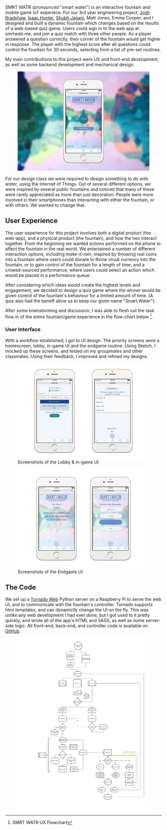 SMRT WATR (pronounced "smart water") is an interactive fountain and mobile game IoT experiece. For our 3rd year engineering project, [Josh Bradshaw](http://joshbradshaw.ca), [Isaac Hunter](https://isaachunter.ca), [Shubh Jagani](http://www.shubhjagani.com), Matt Jones, Emma Cooper, and I designed and built a dynamic fountain which changes based on the results of a web-based quiz game. Users could sign in to the web app at smrtwatr.me, and join a quiz match with three other people. As a player answered a question correctly, their corner of the fountain would get higher in response. The player with the highest score after all questions could control the fountain for 30 seconds, selecting from a list of pre-set routines. 

My main contribuitions to this project were UX and front-end development, as well as some backend development and mechanical design.

<figure class='folio_image' id='smrtwatr-ui'>
	<a target='_blank'>
		<img src='../includes/portfolio_images/smrtwatr/smrtwatr.jpg'>
	</a>
<figcaption></figcaption>
</figure>

For our design class we were required to design something to do with *water*, using the Internet of Things. Out of several different options, we were inspired by several public fountains and noticed that many of these were rarely appreciated as more than just decoration. People were more involved in their smartphones than interacting with either the fountain, or with others. We wanted to change that. 

## User Experience

The user experience for this project involves both a digital product (the web-app), and a physical product (the fountain), and how the two interact together. From the beginning we wanted actions performed on the phone to affect the fountain in the real world. We entertained a number of different interaction options, including *make-it-rain*, inspired by throwing real coins into a fountain where users could donate to throw virual currency into the fountain, or to gain control of the fountain for a length of time, and a crowed-sourced performance, where users could select an action which would be placed in a performance queue.

After considering which ideas would create the highest levels and engagement, we decided to design a quiz game where the winner would be given control of the fountain's behaviour for a limited amount of time. (A quiz also had the beneft allow us to keep our given name "Smart Water").

After some brainstorming and discussion, I was able to flesh out the task flow in of the entire fountain/game experience in the flow-chart below [^flowchart].

### User Interface

With a workflow established, I got to UI design. The priority screens were a homescreen, lobby, in-game UI and the endgame routine. Using Sketch, I mocked up these screens, and tested on my groupmates and other classmates. Using their feedback, I improved and refined my designs. 

<figure class='folio_image' id='smrtwatr-lobby&ingame'>
	<a target='_blank'>
		<img src='../includes/portfolio_images/smrtwatr/smrtwatr-lobby&ingame.png'>
	</a>
<figcaption>Screenshots of the Lobby & In-game UI</figcaption>
</figure>

<figure class='folio_image' id='smrtwatr-endgame'>
	<a target='_blank'>
		<img src='../includes/portfolio_images/smrtwatr/smrtwatr-endgame.png'>
	</a>
<figcaption>Screenshots of the Endgame UI</figcaption>
</figure>

## The Code

We set up a [Tornado Web](http://www.tornadoweb.org/en/stable/) Python server on a Raspberry Pi to serve the web UI, and to communicate with the fountain's controller. Tornado supports html templates, and can dynamiclly change the UI on the fly. This was unlike any web development I had ever done, but I got used to it pretty quickly, and wrote all of the app's HTML and SASS, as well as some server-side logic. All front-end, back-end, and controller code is available on [GitHub](https://github.com/Adam93MT/SMRTWATR/tree/master/smrtwatr_server).
<!-- 
## The Fountain

I wasn't heavily involved in the design of most mechanical systems  -->

[^flowchart]: SMRT WATR UX Flowchart
<figure class='folio_image' id='smrtwatr-ux-flow'>
	<a target='_blank'>
		<img src='../includes/portfolio_images/smrtwatr/SMRTWATR flow.jpg' style="max-width: 100%; max-height: none;">
	</a>
<figcaption></figcaption>
</figure>